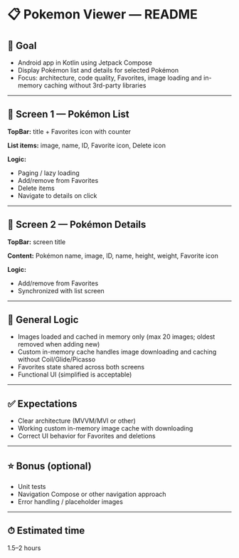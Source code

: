 # 📋 Pokemon Viewer — README

## 🎯 Goal
- Android app in Kotlin using Jetpack Compose
- Display Pokémon list and details for selected Pokémon
- Focus: architecture, code quality, Favorites, image loading and in-memory caching without 3rd-party libraries

---

## 📱 Screen 1 — Pokémon List

**TopBar:** title + Favorites icon with counter  

**List items:** image, name, ID, Favorite icon, Delete icon  

**Logic:**
- Paging / lazy loading
- Add/remove from Favorites
- Delete items
- Navigate to details on click

---

## 📱 Screen 2 — Pokémon Details

**TopBar:** screen title  

**Content:** Pokémon name, image, ID, name, height, weight, Favorite icon  

**Logic:**
- Add/remove from Favorites
- Synchronized with list screen

---

## 🔄 General Logic
- Images loaded and cached in memory only (max 20 images; oldest removed when adding new)
- Custom in-memory cache handles image downloading and caching without Coil/Glide/Picasso
- Favorites state shared across both screens
- Functional UI (simplified is acceptable)

---

## ✅ Expectations
- Clear architecture (MVVM/MVI or other)
- Working custom in-memory image cache with downloading
- Correct UI behavior for Favorites and deletions

---

## ⭐ Bonus (optional)
- Unit tests
- Navigation Compose or other navigation approach
- Error handling / placeholder images

---

## ⏱ Estimated time
1.5–2 hours

